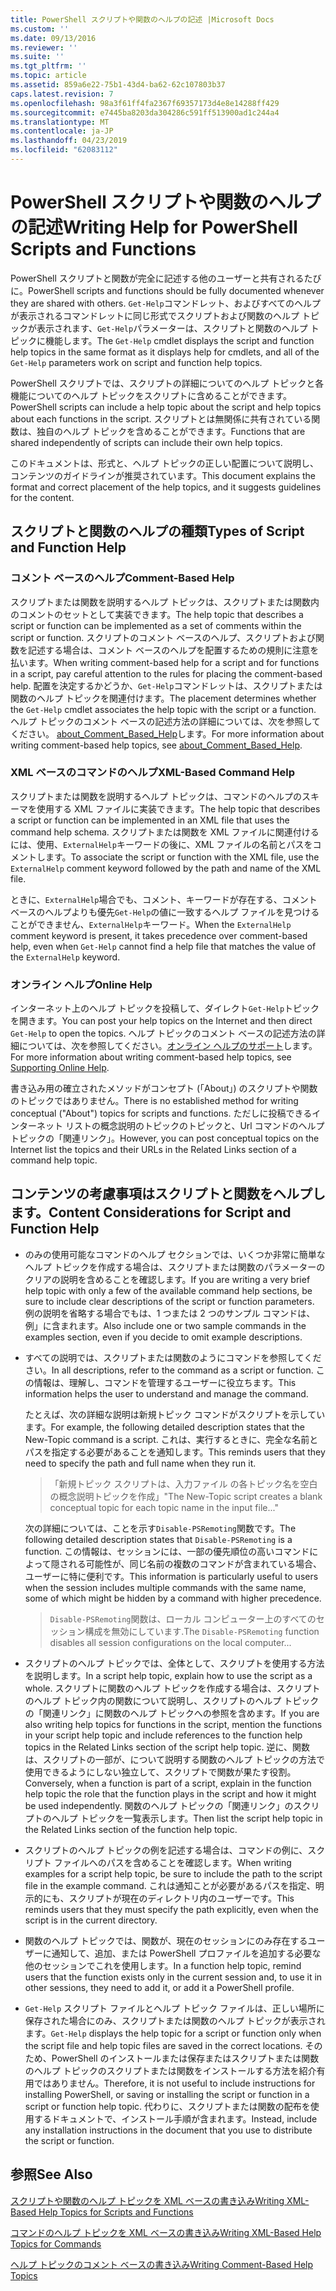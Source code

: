 ```yaml
---
title: PowerShell スクリプトや関数のヘルプの記述 |Microsoft Docs
ms.custom: ''
ms.date: 09/13/2016
ms.reviewer: ''
ms.suite: ''
ms.tgt_pltfrm: ''
ms.topic: article
ms.assetid: 859a6e22-75b1-43d4-ba62-62c107803b37
caps.latest.revision: 7
ms.openlocfilehash: 98a3f61ff4fa2367f69357173d4e8e14288ff429
ms.sourcegitcommit: e7445ba8203da304286c591ff513900ad1c244a4
ms.translationtype: MT
ms.contentlocale: ja-JP
ms.lasthandoff: 04/23/2019
ms.locfileid: "62083112"
---
```

# <a name="writing-help-for-powershell-scripts-and-functions"></a><span data-ttu-id="7ed26-102">PowerShell スクリプトや関数のヘルプの記述</span><span class="sxs-lookup"><span data-stu-id="7ed26-102">Writing Help for PowerShell Scripts and Functions</span></span>

<span data-ttu-id="7ed26-103">PowerShell スクリプトと関数が完全に記述する他のユーザーと共有されるたびに。</span><span class="sxs-lookup"><span data-stu-id="7ed26-103">PowerShell scripts and functions should be fully documented whenever they are shared with others.</span></span>
<span data-ttu-id="7ed26-104">`Get-Help`コマンドレット、およびすべてのヘルプが表示されるコマンドレットに同じ形式でスクリプトおよび関数のヘルプ トピックが表示されます、`Get-Help`パラメーターは、スクリプトと関数のヘルプ トピックに機能します。</span><span class="sxs-lookup"><span data-stu-id="7ed26-104">The `Get-Help` cmdlet displays the script and function help topics in the same format as it displays help for cmdlets, and all of the `Get-Help` parameters work on script and function help topics.</span></span>

<span data-ttu-id="7ed26-105">PowerShell スクリプトでは、スクリプトの詳細についてのヘルプ トピックと各機能についてのヘルプ トピックをスクリプトに含めることができます。</span><span class="sxs-lookup"><span data-stu-id="7ed26-105">PowerShell scripts can include a help topic about the script and help topics about each functions in the script.</span></span>
<span data-ttu-id="7ed26-106">スクリプトとは無関係に共有されている関数は、独自のヘルプ トピックを含めることができます。</span><span class="sxs-lookup"><span data-stu-id="7ed26-106">Functions that are shared independently of scripts can include their own help topics.</span></span>

<span data-ttu-id="7ed26-107">このドキュメントは、形式と、ヘルプ トピックの正しい配置について説明し、コンテンツのガイドラインが推奨されています。</span><span class="sxs-lookup"><span data-stu-id="7ed26-107">This document explains the format and correct placement of the help topics, and it suggests guidelines for the content.</span></span>

## <a name="types-of-script-and-function-help"></a><span data-ttu-id="7ed26-108">スクリプトと関数のヘルプの種類</span><span class="sxs-lookup"><span data-stu-id="7ed26-108">Types of Script and Function Help</span></span>

### <a name="comment-based-help"></a><span data-ttu-id="7ed26-109">コメント ベースのヘルプ</span><span class="sxs-lookup"><span data-stu-id="7ed26-109">Comment-Based Help</span></span>
<span data-ttu-id="7ed26-110">スクリプトまたは関数を説明するヘルプ トピックは、スクリプトまたは関数内のコメントのセットとして実装できます。</span><span class="sxs-lookup"><span data-stu-id="7ed26-110">The help topic that describes a script or function can be implemented as a set of comments within the script or function.</span></span>
<span data-ttu-id="7ed26-111">スクリプトのコメント ベースのヘルプ、スクリプトおよび関数を記述する場合は、コメント ベースのヘルプを配置するための規則に注意を払います。</span><span class="sxs-lookup"><span data-stu-id="7ed26-111">When writing comment-based help for a script and for functions in a script, pay careful attention to the rules for placing the comment-based help.</span></span>
<span data-ttu-id="7ed26-112">配置を決定するかどうか、`Get-Help`コマンドレットは、スクリプトまたは関数のヘルプ トピックを関連付けます。</span><span class="sxs-lookup"><span data-stu-id="7ed26-112">The placement determines whether the `Get-Help` cmdlet associates the help topic with the script or a function.</span></span>
<span data-ttu-id="7ed26-113">ヘルプ トピックのコメント ベースの記述方法の詳細については、次を参照してください。 [about_Comment_Based_Help](/powershell/module/microsoft.powershell.core/about/about_comment_based_help)します。</span><span class="sxs-lookup"><span data-stu-id="7ed26-113">For more information about writing comment-based help topics, see [about_Comment_Based_Help](/powershell/module/microsoft.powershell.core/about/about_comment_based_help).</span></span>

### <a name="xml-based-command-help"></a><span data-ttu-id="7ed26-114">XML ベースのコマンドのヘルプ</span><span class="sxs-lookup"><span data-stu-id="7ed26-114">XML-Based Command Help</span></span>
<span data-ttu-id="7ed26-115">スクリプトまたは関数を説明するヘルプ トピックは、コマンドのヘルプのスキーマを使用する XML ファイルに実装できます。</span><span class="sxs-lookup"><span data-stu-id="7ed26-115">The help topic that describes a script or function can be implemented in an XML file that uses the command help schema.</span></span>
<span data-ttu-id="7ed26-116">スクリプトまたは関数を XML ファイルに関連付けるには、使用、`ExternalHelp`キーワードの後に、XML ファイルの名前とパスをコメントします。</span><span class="sxs-lookup"><span data-stu-id="7ed26-116">To associate the script or function with the XML file, use the `ExternalHelp` comment keyword followed by the path and name of the XML file.</span></span>

<span data-ttu-id="7ed26-117">ときに、`ExternalHelp`場合でも、コメント、キーワードが存在する、コメント ベースのヘルプよりも優先`Get-Help`の値に一致するヘルプ ファイルを見つけることができません、`ExternalHelp`キーワード。</span><span class="sxs-lookup"><span data-stu-id="7ed26-117">When the `ExternalHelp` comment keyword is present, it takes precedence over comment-based help, even when `Get-Help` cannot find a help file that matches the value of the `ExternalHelp` keyword.</span></span>

### <a name="online-help"></a><span data-ttu-id="7ed26-118">オンライン ヘルプ</span><span class="sxs-lookup"><span data-stu-id="7ed26-118">Online Help</span></span>
<span data-ttu-id="7ed26-119">インターネット上のヘルプ トピックを投稿して、ダイレクト`Get-Help`トピックを開きます。</span><span class="sxs-lookup"><span data-stu-id="7ed26-119">You can post your help topics on the Internet and then direct `Get-Help` to open the topics.</span></span>
<span data-ttu-id="7ed26-120">ヘルプ トピックのコメント ベースの記述方法の詳細については、次を参照してください。[オンライン ヘルプのサポート](../module/supporting-online-help.md)します。</span><span class="sxs-lookup"><span data-stu-id="7ed26-120">For more information about writing comment-based help topics, see [Supporting Online Help](../module/supporting-online-help.md).</span></span>

<span data-ttu-id="7ed26-121">書き込み用の確立されたメソッドがコンセプト (「About」) のスクリプトや関数のトピックではありません。</span><span class="sxs-lookup"><span data-stu-id="7ed26-121">There is no established method for writing conceptual ("About") topics for scripts and functions.</span></span>
<span data-ttu-id="7ed26-122">ただしに投稿できるインターネット リストの概念説明のトピックのトピックと、Url コマンドのヘルプ トピックの「関連リンク」。</span><span class="sxs-lookup"><span data-stu-id="7ed26-122">However, you can post conceptual topics on the Internet list the topics and their URLs in the Related Links section of a command help topic.</span></span>

## <a name="content-considerations-for-script-and-function-help"></a><span data-ttu-id="7ed26-123">コンテンツの考慮事項はスクリプトと関数をヘルプします。</span><span class="sxs-lookup"><span data-stu-id="7ed26-123">Content Considerations for Script and Function Help</span></span>

- <span data-ttu-id="7ed26-124">のみの使用可能なコマンドのヘルプ セクションでは、いくつか非常に簡単なヘルプ トピックを作成する場合は、スクリプトまたは関数のパラメーターのクリアの説明を含めることを確認します。</span><span class="sxs-lookup"><span data-stu-id="7ed26-124">If you are writing a very brief help topic with only a few of the available command help sections, be sure to include clear descriptions of the script or function parameters.</span></span> <span data-ttu-id="7ed26-125">例の説明を省略する場合でもは、1 つまたは 2 つのサンプル コマンドは、例」に含まれます。</span><span class="sxs-lookup"><span data-stu-id="7ed26-125">Also include one or two sample commands in the examples section, even if you decide to omit example descriptions.</span></span>

- <span data-ttu-id="7ed26-126">すべての説明では、スクリプトまたは関数のようにコマンドを参照してください。</span><span class="sxs-lookup"><span data-stu-id="7ed26-126">In all descriptions, refer to the command as a script or function.</span></span> <span data-ttu-id="7ed26-127">この情報は、理解し、コマンドを管理するユーザーに役立ちます。</span><span class="sxs-lookup"><span data-stu-id="7ed26-127">This information helps the user to understand and manage the command.</span></span>

  <span data-ttu-id="7ed26-128">たとえば、次の詳細な説明は新規トピック コマンドがスクリプトを示しています。</span><span class="sxs-lookup"><span data-stu-id="7ed26-128">For example, the following detailed description states that the New-Topic command is a script.</span></span> <span data-ttu-id="7ed26-129">これは、実行するときに、完全な名前とパスを指定する必要があることを通知します。</span><span class="sxs-lookup"><span data-stu-id="7ed26-129">This reminds users that they need to specify the path and full name when they run it.</span></span>

  > <span data-ttu-id="7ed26-130">「新規トピック スクリプトは、入力ファイル の各トピック名を空白の概念説明トピックを作成」</span><span class="sxs-lookup"><span data-stu-id="7ed26-130">"The New-Topic script creates a blank conceptual topic for each topic name in the input file..."</span></span>

  <span data-ttu-id="7ed26-131">次の詳細については、ことを示す`Disable-PSRemoting`関数です。</span><span class="sxs-lookup"><span data-stu-id="7ed26-131">The following detailed description states that `Disable-PSRemoting` is a function.</span></span> <span data-ttu-id="7ed26-132">この情報は、セッションには、一部の優先順位の高いコマンドによって隠される可能性が、同じ名前の複数のコマンドが含まれている場合、ユーザーに特に便利です。</span><span class="sxs-lookup"><span data-stu-id="7ed26-132">This information is particularly useful to users when the session includes multiple commands with the same name, some of which might be hidden by a command with higher precedence.</span></span>

  > <span data-ttu-id="7ed26-133">`Disable-PSRemoting`関数は、ローカル コンピューター上のすべてのセッション構成を無効にしています.</span><span class="sxs-lookup"><span data-stu-id="7ed26-133">The `Disable-PSRemoting` function disables all session configurations on the local computer...</span></span>

- <span data-ttu-id="7ed26-134">スクリプトのヘルプ トピックでは、全体として、スクリプトを使用する方法を説明します。</span><span class="sxs-lookup"><span data-stu-id="7ed26-134">In a script help topic, explain how to use the script as a whole.</span></span> <span data-ttu-id="7ed26-135">スクリプトに関数のヘルプ トピックを作成する場合は、スクリプトのヘルプ トピック内の関数について説明し、スクリプトのヘルプ トピックの「関連リンク」に関数のヘルプ トピックへの参照を含めます。</span><span class="sxs-lookup"><span data-stu-id="7ed26-135">If you are also writing help topics for functions in the script, mention the functions in your script help topic and include references to the function help topics in the Related Links section of the script help topic.</span></span> <span data-ttu-id="7ed26-136">逆に、関数は、スクリプトの一部が、について説明する関数のヘルプ トピックの方法で使用できるようにしない独立して、スクリプトで関数が果たす役割。</span><span class="sxs-lookup"><span data-stu-id="7ed26-136">Conversely, when a function is part of a script, explain in the function help topic the role that the function plays in the script and how it might be used independently.</span></span> <span data-ttu-id="7ed26-137">関数のヘルプ トピックの「関連リンク」のスクリプトのヘルプ トピックを一覧表示します。</span><span class="sxs-lookup"><span data-stu-id="7ed26-137">Then list the script help topic in the Related Links section of the function help topic.</span></span>

- <span data-ttu-id="7ed26-138">スクリプトのヘルプ トピックの例を記述する場合は、コマンドの例に、スクリプト ファイルへのパスを含めることを確認します。</span><span class="sxs-lookup"><span data-stu-id="7ed26-138">When writing examples for a script help topic, be sure to include the path to the script file in the example command.</span></span> <span data-ttu-id="7ed26-139">これは通知ことが必要があるパスを指定、明示的にも、スクリプトが現在のディレクトリ内のユーザーです。</span><span class="sxs-lookup"><span data-stu-id="7ed26-139">This reminds users that they must specify the path explicitly, even when the script is in the current directory.</span></span>

- <span data-ttu-id="7ed26-140">関数のヘルプ トピックでは、関数が、現在のセッションにのみ存在するユーザーに通知して、追加、または PowerShell プロファイルを追加する必要な他のセッションでこれを使用します。</span><span class="sxs-lookup"><span data-stu-id="7ed26-140">In a function help topic, remind users that the function exists only in the current session and, to use it in other sessions, they need to add it, or add it a PowerShell profile.</span></span>

- <span data-ttu-id="7ed26-141">`Get-Help` スクリプト ファイルとヘルプ トピック ファイルは、正しい場所に保存された場合にのみ、スクリプトまたは関数のヘルプ トピックが表示されます。</span><span class="sxs-lookup"><span data-stu-id="7ed26-141">`Get-Help` displays the help topic for a script or function only when the script file and help topic files are saved in the correct locations.</span></span> <span data-ttu-id="7ed26-142">そのため、PowerShell のインストールまたは保存またはスクリプトまたは関数のヘルプ トピックのスクリプトまたは関数をインストールする方法を紹介有用ではありません。</span><span class="sxs-lookup"><span data-stu-id="7ed26-142">Therefore, it is not useful to include instructions for installing PowerShell, or saving or installing the script or function in a script or function help topic.</span></span> <span data-ttu-id="7ed26-143">代わりに、スクリプトまたは関数の配布を使用するドキュメントで、インストール手順が含まれます。</span><span class="sxs-lookup"><span data-stu-id="7ed26-143">Instead, include any installation instructions in the document that you use to distribute the script or function.</span></span>

## <a name="see-also"></a><span data-ttu-id="7ed26-144">参照</span><span class="sxs-lookup"><span data-stu-id="7ed26-144">See Also</span></span>

 [<span data-ttu-id="7ed26-145">スクリプトや関数のヘルプ トピックを XML ベースの書き込み</span><span class="sxs-lookup"><span data-stu-id="7ed26-145">Writing XML-Based Help Topics for Scripts and Functions</span></span>](./writing-xml-based-help-topics-for-scripts-and-functions.md)

 [<span data-ttu-id="7ed26-146">コマンドのヘルプ トピックを XML ベースの書き込み</span><span class="sxs-lookup"><span data-stu-id="7ed26-146">Writing XML-Based Help Topics for Commands</span></span>](./writing-xml-based-help-topics-for-commands.md)

 [<span data-ttu-id="7ed26-147">ヘルプ トピックのコメント ベースの書き込み</span><span class="sxs-lookup"><span data-stu-id="7ed26-147">Writing Comment-Based Help Topics</span></span>](./writing-comment-based-help-topics.md)
